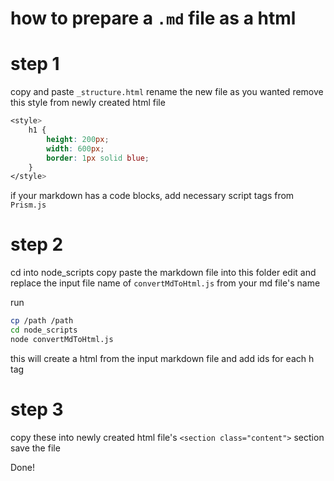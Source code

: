 # how to prepare a `.md` file as a html

# step 1

copy and paste `_structure.html`
rename the new file as you wanted
remove this style from newly created html file

```css
<style>
	h1 {
		height: 200px;
		width: 600px;
		border: 1px solid blue;
	}
</style>
```

if your markdown has a code blocks, add necessary script tags from `Prism.js`

# step 2

cd into node_scripts
copy paste the markdown file into this folder
edit and replace the input file name of `convertMdToHtml.js` from your md file's name

run

```sh
cp /path /path
cd node_scripts
node convertMdToHtml.js
```

this will create a html from the input markdown file and add ids for each h tag

# step 3

copy these into newly created html file's `<section class="content">` section
save the file

Done!
